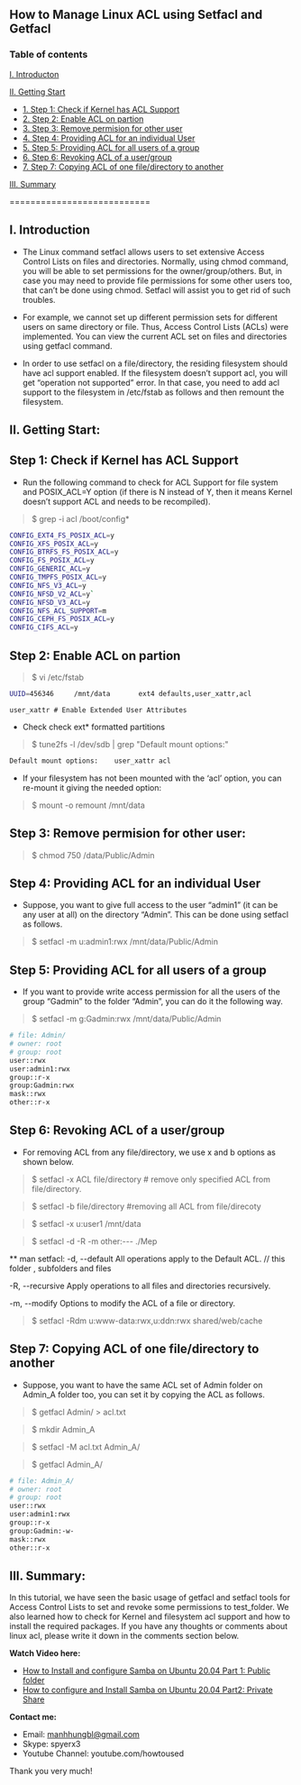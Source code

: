 ## How to Manage Linux ACL using Setfacl and Getfacl
### Table of contents

[I. Introducton](#modau)

[II. Getting Start](#batdau)
- [1. Step 1: Check if Kernel has ACL Support](#step1)
- [2. Step 2: Enable ACL on partion](#step2)
- [3. Step 3: Remove permision for other user](#step3)
- [4. Step 4: Providing ACL for an individual User](#step4)
- [5. Step 5: Providing ACL for all users of a group](#step5)
- [6. Step 6: Revoking ACL of a user/group](#step6)
- [7. Step 7: Copying ACL of one file/directory to another](#step7)

[III. Summary](#Tongket)

===========================

<a name="Modau"></a>
## I. Introduction
- The Linux command setfacl allows users to set extensive Access Control Lists on files and directories. Normally, using chmod command, you will be able to set permissions for the owner/group/others. But, in case you may need to provide file permissions for some other users too, that can’t be done using chmod. Setfacl will assist you to get rid of such troubles.

- For example, we cannot set up different permission sets for different users on same directory or file. Thus, Access Control Lists (ACLs) were implemented. You can view the current ACL set on files and directories using getfacl command.

- In order to use setfacl on a file/directory, the residing filesystem should have acl support enabled. If the filesystem doesn’t support acl, you will get “operation not supported” error. In that case, you need to add acl support to the filesystem in /etc/fstab as follows and then remount the filesystem.

<a name="batdau"></a>
## II. Getting Start:

<a name="step1"></a>
## Step 1: Check if Kernel has ACL Support
- Run the following command to check for ACL Support for file system and POSIX_ACL=Y option (if there is N instead of Y, then it means Kernel doesn’t support ACL and needs to be recompiled).

> $ grep -i acl /boot/config*

``` sh
CONFIG_EXT4_FS_POSIX_ACL=y
CONFIG_XFS_POSIX_ACL=y
CONFIG_BTRFS_FS_POSIX_ACL=y
CONFIG_FS_POSIX_ACL=y
CONFIG_GENERIC_ACL=y
CONFIG_TMPFS_POSIX_ACL=y
CONFIG_NFS_V3_ACL=y
CONFIG_NFSD_V2_ACL=y`		
CONFIG_NFSD_V3_ACL=y
CONFIG_NFS_ACL_SUPPORT=m
CONFIG_CEPH_FS_POSIX_ACL=y
CONFIG_CIFS_ACL=y
```

<a name="step2"></a>
## Step 2: Enable ACL on partion

> $ vi /etc/fstab

``` sh
UUID=456346 	/mnt/data 		ext4 defaults,user_xattr,acl
```
`user_xattr # Enable Extended User Attributes`

- Check check ext* formatted partitions

> $ tune2fs -l /dev/sdb | grep "Default mount options:"

``` sh	
Default mount options:    user_xattr acl
```

-  If your filesystem has not been mounted with the ‘acl’ option, you can re-mount it giving the needed option:

> $ mount -o remount /mnt/data

<a name="step3"></a>
## Step 3: Remove permision for other user:

> $ chmod 750 /data/Public/Admin

<a name="step4"></a>
## Step 4: Providing ACL for an individual User
- Suppose, you want to give full access to the user “admin1” (it can be any user at all) on the directory “Admin”. This can be done using setfacl as follows.

> $ setfacl -m u:admin1:rwx /mnt/data/Public/Admin

<a name="step5"></a>
## Step 5: Providing ACL for all users of a group
- If you want to provide write access permission for all the users of the group “Gadmin” to the folder “Admin”, you can do it the following way.

> $ setfacl -m g:Gadmin:rwx /mnt/data/Public/Admin

``` sh
# file: Admin/
# owner: root
# group: root
user::rwx
user:admin1:rwx
group::r-x
group:Gadmin:rwx
mask::rwx
other::r-x
```

<a name="step6"></a>
## Step 6: Revoking ACL of a user/group
- For removing ACL from any file/directory, we use x and b options as shown below.

> $ setfacl -x ACL file/directory  	# remove only specified ACL from file/directory.

> $ setfacl -b  file/directory   		#removing all ACL from file/direcoty

> $ setfacl -x u:user1 /mnt/data

> $ setfacl -d -R -m other:--- ./Mep

** man setfacl:
-d, --default
       All  operations  apply to the Default ACL. // this folder , subfolders and files

-R, --recursive
       Apply operations to all files and directories recursively. 

-m, --modify
       Options to modify the ACL of a file or directory.

> $ setfacl -Rdm u:www-data:rwx,u:ddn:rwx shared/web/cache

<a name="step7"></a>
## Step 7: Copying ACL of one file/directory to another
- Suppose, you want to have the same ACL set of Admin folder on Admin_A folder too, you can set it by copying the ACL as follows.

> $ getfacl Admin/ > acl.txt

> $ mkdir Admin_A

> $ setfacl -M acl.txt Admin_A/

> $ getfacl Admin_A/

``` sh
# file: Admin_A/
# owner: root
# group: root
user::rwx
user:admin1:rwx
group::r-x
group:Gadmin:-w-
mask::rwx
other::r-x
```

<a name="tongket"></a>
## III. Summary:
In this tutorial, we have seen the basic usage of getfacl and setfacl tools for Access Control Lists to set and revoke some permissions to test_folder. We also learned how to check for Kernel and filesystem acl support and how to install the required packages. If you have any thoughts or comments about linux acl, please write it down in the comments section below.

**Watch Video here:** 

- [How to Install and configure Samba on Ubuntu 20.04 Part 1:  Public folder](https://youtu.be/2o5zgA8ml38)
- [How to configure and Install Samba on Ubuntu 20.04 Part2: Private Share](https://youtu.be/6s9ZEp3xS94)

**Contact me:**
- Email: manhhungbl@gmail.com
- Skype: spyerx3
- Youtube Channel: youtube.com/howtoused

Thank you very much!




